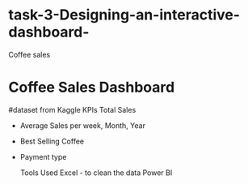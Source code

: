 # task-3-Designing-an-interactive-dashboard-
Coffee sales 
# Coffee Sales Dashboard 
#dataset from Kaggle
KPIs
Total Sales
- Average Sales per week, Month, Year
- Best Selling Coffee
- Payment type

  Tools Used
  Excel - to clean the data
  Power BI
  
